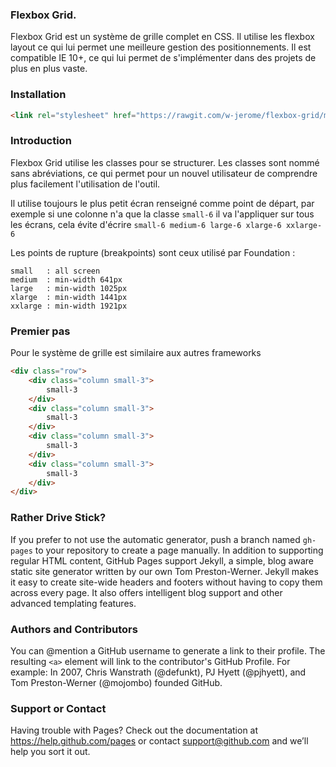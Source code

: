 ### Flexbox Grid.
Flexbox Grid est un système de grille complet en CSS. Il utilise les flexbox layout ce qui lui permet une meilleure gestion des positionnements. Il est compatible IE 10+, ce qui lui permet de s'implémenter dans des projets de plus en plus vaste.


### Installation
```html
<link rel="stylesheet" href="https://rawgit.com/w-jerome/flexbox-grid/master/src/flexbox-grid.min.css">
```

### Introduction
Flexbox Grid utilise les classes pour se structurer. Les classes sont nommé sans abréviations, ce qui permet pour un nouvel utilisateur de comprendre plus facilement l'utilisation de l'outil.

Il utilise toujours le plus petit écran renseigné comme point de départ, par exemple si une colonne n'a que la classe `small-6` il va l'appliquer sur tous les écrans, cela évite d'écrire `small-6 medium-6 large-6 xlarge-6 xxlarge-6`

Les points de rupture (breakpoints) sont ceux utilisé par Foundation :

    small   : all screen
    medium  : min-width 641px
    large   : min-width 1025px
    xlarge  : min-width 1441px
    xxlarge : min-width 1921px

### Premier pas

Pour le système de grille est similaire aux autres frameworks

```html
<div class="row">
    <div class="column small-3">
        small-3
    </div>
    <div class="column small-3">
        small-3
    </div>
    <div class="column small-3">
        small-3
    </div>
    <div class="column small-3">
        small-3
    </div>
</div>
```

### Rather Drive Stick?
If you prefer to not use the automatic generator, push a branch named `gh-pages` to your repository to create a page manually. In addition to supporting regular HTML content, GitHub Pages support Jekyll, a simple, blog aware static site generator written by our own Tom Preston-Werner. Jekyll makes it easy to create site-wide headers and footers without having to copy them across every page. It also offers intelligent blog support and other advanced templating features.

### Authors and Contributors
You can @mention a GitHub username to generate a link to their profile. The resulting `<a>` element will link to the contributor's GitHub Profile. For example: In 2007, Chris Wanstrath (@defunkt), PJ Hyett (@pjhyett), and Tom Preston-Werner (@mojombo) founded GitHub.

### Support or Contact
Having trouble with Pages? Check out the documentation at https://help.github.com/pages or contact support@github.com and we’ll help you sort it out.
